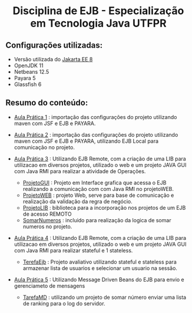 <h1 align="center"> Disciplina de EJB - Especialização em Tecnologia Java UTFPR </h1>

## Configurações utilizadas:

   - Versão utilizada do [Jakarta EE 8](https://jakarta.ee/compatibility/#tab-8)
   - OpenJDK 11
   - Netbeans 12.5
   - Payara 5
   - Glassfish 6

## Resumo do conteúdo:

- [Aula Prática 1](https://github.com/GabryelBoeira/espec_java_ejb/tree/main/Aula4Prativa1) : importação das configurações do projeto utilizando maven com JSF e EJB e PAYARA.

- [Aula Prática 2](https://github.com/GabryelBoeira/espec_java_ejb/tree/main/Aula4Pratica2) : importação das configurações do projeto utilizando maven com JSF e EJB e PAYARA, utilizando EJB Local para comunicação no projeto.

- [Aula Prática 3](https://github.com/GabryelBoeira/espec_java_ejb/tree/main/Aula4Pratica3) : 
   Utilizando EJB Remote, com a criação de uma LIB para utilizacao em diversos projetos, utilizado o web e um projeto JAVA GUI com Java RMI para realizar a atividade de Operações. 
   - [ProjetoGUI](https://github.com/GabryelBoeira/espec_java_ejb/tree/main/Aula4Pratica3/Aula4Pratica3Gui) :
      Projeto em Interface grafica que acessa o EJB realizando a comunicação com com Java RMI no projetoWEB.
   - [ProjetoWEB](https://github.com/GabryelBoeira/espec_java_ejb/tree/main/Aula4Pratica3/Aula4Pratica3Web) :
      projeto Web, serve para base de comunicação e realização da validação da regra de negócio.
   - [ProjetoLIB](https://github.com/GabryelBoeira/espec_java_ejb/tree/main/Aula4Pratica3/Aula4Pratica3lib) :
      biblioteca para a incorporação nos projetos de um EJB de acesso REMOTO 
   - [SomarNumeros](https://github.com/GabryelBoeira/espec_java_ejb/tree/main/Aula4Pratica3/SomarNumeros/SomarNumeros) :
      incluido para realização da logica de somar numeros no projeto.      
- [Aula Prática 4](https://github.com/GabryelBoeira/espec_java_ejb/tree/main/Aula4Pratica4/Aula4Pratica4) :
   Utilizando EJB Remote, com a criação de uma LIB para utilizacao em diversos projetos, utilizado o web e um projeto JAVA GUI com Java RMI para realizar stateful e 1 stateless.
   -  [TerefaEjb](https://github.com/GabryelBoeira/espec_java_ejb/tree/main/Aula4Pratica4/TarefaEjb) :
      Projeto avaliativo utilizando stateful e stateless para armazenar lista de usuarios e selecionar um usuario na sessão.
-  [Aula Prática 5](https://github.com/GabryelBoeira/espec_java_ejb/tree/main/Aula5Pratica1/Aula5Pratica1) : 
   Utilizando Message Driven Beans do EJB para envio e gerenciameto de mensagens
   -  [TarefaMD](https://github.com/GabryelBoeira/espec_java_ejb/tree/main/Aula5Pratica1/tarefaMD) :
      utilizando um projeto de somar número enviar uma lista de ranking para o log do servidor.
